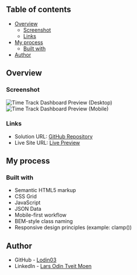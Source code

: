 ## Table of contents
- [Overview](#overview)
  - [Screenshot](#screenshot)
  - [Links](#links)
- [My process](#my-process)
  - [Built with](#built-with)
- [Author](#author)

## Overview

### Screenshot
![Time Track Dashboard Preview (Desktop)](images/webpage-screenshot1.png)  
![Time Track Dashboard Preview (Mobile)](images/webpage-screenshot2.png)

### Links
- Solution URL: [GitHub Repository](https://github.com/Lodin03/time-tracker-dashboard)
- Live Site URL: [Live Preview](https://lodin03.github.io/time-tracker-dashboard/)

## My process

### Built with

- Semantic HTML5 markup
- CSS Grid
- JavaScript
- JSON Data
- Mobile-first workflow
- BEM-style class naming
- Responsive design principles (example: clamp())

## Author

- GitHub - [Lodin03](https://github.com/Lodin03)
- LinkedIn - [Lars Odin Tveit Moen](https://www.linkedin.com/in/lars-odin-tveit-moen-736600260/)
